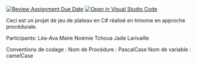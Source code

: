 [![Review Assignment Due Date](https://classroom.github.com/assets/deadline-readme-button-22041afd0340ce965d47ae6ef1cefeee28c7c493a6346c4f15d667ab976d596c.svg)](https://classroom.github.com/a/isED467i)
[![Open in Visual Studio Code](https://classroom.github.com/assets/open-in-vscode-2e0aaae1b6195c2367325f4f02e2d04e9abb55f0b24a779b69b11b9e10269abc.svg)](https://classroom.github.com/online_ide?assignment_repo_id=17256534&assignment_repo_type=AssignmentRepo)


Ceci est un projet de jeu de plateau en C# réalisé en trinome en approche procédurale.

Participants:
Léa-Ava Maire
Noémie Tchoua
Jade Larivaille

Conventions de codage :
Nom de Procédure : PascalCase
Nom de variable : camelCase
